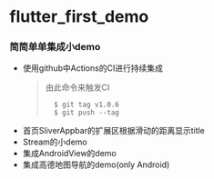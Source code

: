 # flutter_first_demo
### 简简单单集成小demo
- 使用github中Actions的CI进行持续集成
  >由此命令来触发CI
  > ```
  >   $ git tag v1.0.6
  >   $ git push --tag
  > ```
- 首页SliverAppbar的扩展区根据滑动的距离显示title
- Stream的小demo
- 集成AndroidView的demo
- 集成高德地图导航的demo(only Android)









